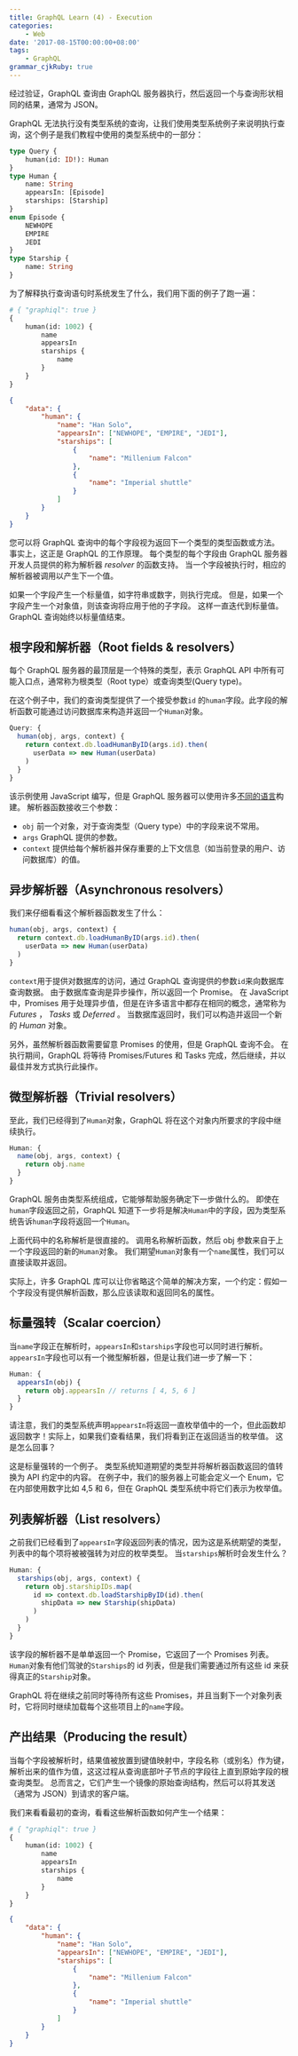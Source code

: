 ```yaml
---
title: GraphQL Learn (4) - Execution
categories:
    - Web
date: '2017-08-15T00:00:00+08:00'
tags:
    - GraphQL
grammar_cjkRuby: true
---
```


经过验证，GraphQL 查询由 GraphQL 服务器执行，然后返回一个与查询形状相同的结果，通常为 JSON。

GraphQL 无法执行没有类型系统的查询，让我们使用类型系统例子来说明执行查询，这个例子是我们教程中使用的类型系统中的一部分：

```graphql
type Query {
    human(id: ID!): Human
}
type Human {
    name: String
    appearsIn: [Episode]
    starships: [Starship]
}
enum Episode {
    NEWHOPE
    EMPIRE
    JEDI
}
type Starship {
    name: String
}
```

<!--more-->

为了解释执行查询语句时系统发生了什么，我们用下面的例子了跑一遍：

```graphql
# { "graphiql": true }
{
    human(id: 1002) {
        name
        appearsIn
        starships {
            name
        }
    }
}
```

```json
{
    "data": {
        "human": {
            "name": "Han Solo",
            "appearsIn": ["NEWHOPE", "EMPIRE", "JEDI"],
            "starships": [
                {
                    "name": "Millenium Falcon"
                },
                {
                    "name": "Imperial shuttle"
                }
            ]
        }
    }
}
```

您可以将 GraphQL 查询中的每个字段视为返回下一个类型的类型函数或方法。 事实上，这正是 GraphQL 的工作原理。 每个类型的每个字段由 GraphQL 服务器开发人员提供的称为解析器 _resolver_ 的函数支持。 当一个字段被执行时，相应的解析器被调用以产生下一个值。

如果一个字段产生一个标量值，如字符串或数字，则执行完成。 但是，如果一个字段产生一个对象值，则该查询将应用于他的子字段。 这样一直迭代到标量值。 GraphQL 查询始终以标量值结束。

## 根字段和解析器（Root fields & resolvers）

每个 GraphQL 服务器的最顶层是一个特殊的类型，表示 GraphQL API 中所有可能入口点，通常称为根类型（Root type）或查询类型(Query type)。

在这个例子中，我们的查询类型提供了一个接受参数`id` 的`human`字段。此字段的解析函数可能通过访问数据库来构造并返回一个`Human`对象。

```js
Query: {
  human(obj, args, context) {
    return context.db.loadHumanByID(args.id).then(
      userData => new Human(userData)
    )
  }
}
```

该示例使用 JavaScript 编写，但是 GraphQL 服务器可以使用许多[不同的语言](http://graphql.org/code/)构建。 解析器函数接收三个参数：

-   `obj` 前一个对象，对于查询类型（Query type）中的字段来说不常用。
-   `args` GraphQL 提供的参数。
-   `context` 提供给每个解析器并保存重要的上下文信息（如当前登录的用户、访问数据库）的值。

## 异步解析器（Asynchronous resolvers）

我们来仔细看看这个解析器函数发生了什么：

```js
human(obj, args, context) {
  return context.db.loadHumanByID(args.id).then(
    userData => new Human(userData)
  )
}
```

`context`用于提供对数据库的访问，通过 GraphQL 查询提供的参数`id`来向数据库查询数据。 由于数据库查询是异步操作，所以返回一个 Promise。 在 JavaScript 中，Promises 用于处理异步值，但是在许多语言中都存在相同的概念，通常称为 _Futures_ ， _Tasks_ 或 _Deferred_ 。 当数据库返回时，我们可以构造并返回一个新的 _Human_ 对象。

另外，虽然解析器函数需要留意 Promises 的使用，但是 GraphQL 查询不会。 在执行期间，GraphQL 将等待 Promises/Futures 和 Tasks 完成，然后继续，并以最佳并发方式执行此操作。

## 微型解析器（Trivial resolvers）

至此，我们已经得到了`Human`对象，GraphQL 将在这个对象内所要求的字段中继续执行。

```js
Human: {
  name(obj, args, context) {
    return obj.name
  }
}
```

GraphQL 服务由类型系统组成，它能够帮助服务确定下一步做什么的。 即使在`human`字段返回之前，GraphQL 知道下一步将是解决`Human`中的字段，因为类型系统告诉`human`字段将返回一个`Human`。

上面代码中的名称解析是很直接的。 调用名称解析函数，然后 obj 参数来自于上一个字段返回的新的`Human`对象。 我们期望`Human`对象有一个`name`属性，我们可以直接读取并返回。

实际上，许多 GraphQL 库可以让你省略这个简单的解决方案，一个约定：假如一个字段没有提供解析函数，那么应该读取和返回同名的属性。

## 标量强转（Scalar coercion）

当`name`字段正在解析时，`appearsIn`和`starships`字段也可以同时进行解析。 `appearsIn`字段也可以有一个微型解析器，但是让我们进一步了解一下：

```js
Human: {
  appearsIn(obj) {
    return obj.appearsIn // returns [ 4, 5, 6 ]
  }
}
```

请注意，我们的类型系统声明`appearsIn`将返回一直枚举值中的一个，但此函数却返回数字！实际上，如果我们查看结果，我们将看到正在返回适当的枚举值。 这是怎么回事？

这是标量强转的一个例子。 类型系统知道期望的类型并将解析器函数返回的值转换为 API 约定中的内容。 在例子中，我们的服务器上可能会定义一个 Enum，它在内部使用数字比如 4,5 和 6，但在 GraphQL 类型系统中将它们表示为枚举值。

## 列表解析器（List resolvers）

之前我们已经看到了`appearsIn`字段返回列表的情况，因为这是系统期望的类型，列表中的每个项将被被强转为对应的枚举类型。 当`starships`解析时会发生什么？

```js
Human: {
  starships(obj, args, context) {
    return obj.starshipIDs.map(
      id => context.db.loadStarshipByID(id).then(
        shipData => new Starship(shipData)
      )
    )
  }
}
```

该字段的解析器不是单单返回一个 Promise，它返回了一个 Promises 列表。 `Human`对象有他们驾驶的`Starships`的 id 列表，但是我们需要通过所有这些 id 来获得真正的`Starship`对象。

GraphQL 将在继续之前同时等待所有这些 Promises，并且当剩下一个对象列表时，它将同时继续加载每个这些项目上的`name`字段。

## 产出结果（Producing the result）

当每个字段被解析时，结果值被放置到键值映射中，字段名称（或别名）作为键，解析出来的值作为值，这这过程从查询底部叶子节点的字段往上直到原始字段的根查询类型。 总而言之，它们产生一个镜像的原始查询结构，然后可以将其发送（通常为 JSON）到请求的客户端。

我们来看看最初的查询，看看这些解析函数如何产生一个结果：

```graphql
# { "graphiql": true }
{
    human(id: 1002) {
        name
        appearsIn
        starships {
            name
        }
    }
}
```

```json
{
    "data": {
        "human": {
            "name": "Han Solo",
            "appearsIn": ["NEWHOPE", "EMPIRE", "JEDI"],
            "starships": [
                {
                    "name": "Millenium Falcon"
                },
                {
                    "name": "Imperial shuttle"
                }
            ]
        }
    }
}
```
